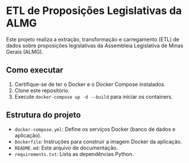 # ETL de Proposições Legislativas da ALMG

Este projeto realiza a extração, transformação e carregamento (ETL) de dados sobre proposições legislativas da Assembleia Legislativa de Minas Gerais (ALMG).

## Como executar

1. Certifique-se de ter o Docker e o Docker Compose instalados.
2. Clone este repositório.
3. Execute `docker-compose up -d --build` para iniciar os containers.

## Estrutura do projeto

- `docker-compose.yml`: Define os serviços Docker (banco de dados e aplicação).
- `Dockerfile`: Instruções para construir a imagem Docker da aplicação.
- `README.md`: Este arquivo de documentação.
- `requirements.txt`: Lista as dependências Python.
